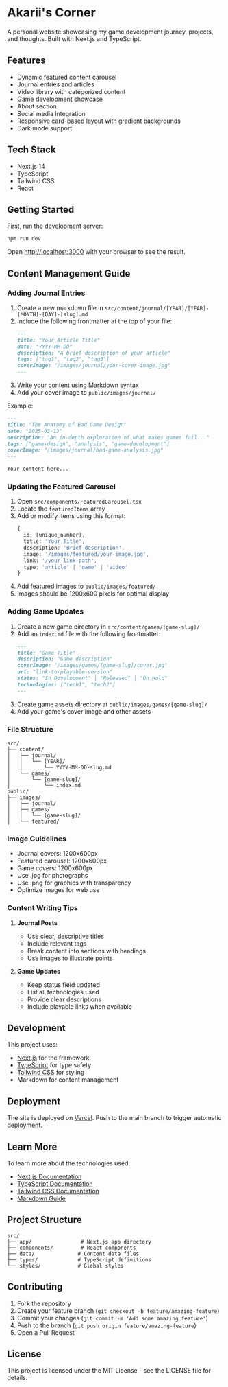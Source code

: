 # Akarii's Corner

A personal website showcasing my game development journey, projects, and thoughts. Built with Next.js and TypeScript.

## Features

- Dynamic featured content carousel
- Journal entries and articles
- Video library with categorized content
- Game development showcase
- About section
- Social media integration
- Responsive card-based layout with gradient backgrounds
- Dark mode support

## Tech Stack

- Next.js 14
- TypeScript
- Tailwind CSS
- React

## Getting Started

First, run the development server:

```bash
npm run dev
```

Open [http://localhost:3000](http://localhost:3000) with your browser to see the result.

## Content Management Guide

### Adding Journal Entries

1. Create a new markdown file in `src/content/journal/[YEAR]/[YEAR]-[MONTH]-[DAY]-[slug].md`
2. Include the following frontmatter at the top of your file:
   ```markdown
   ---
   title: "Your Article Title"
   date: "YYYY-MM-DD"
   description: "A brief description of your article"
   tags: ["tag1", "tag2", "tag3"]
   coverImage: "/images/journal/your-cover-image.jpg"
   ---
   ```
3. Write your content using Markdown syntax
4. Add your cover image to `public/images/journal/`

Example:
```markdown
---
title: "The Anatomy of Bad Game Design"
date: "2025-03-13"
description: "An in-depth exploration of what makes games fail..."
tags: ["game-design", "analysis", "game-development"]
coverImage: "/images/journal/bad-game-analysis.jpg"
---

Your content here...
```

### Updating the Featured Carousel

1. Open `src/components/FeaturedCarousel.tsx`
2. Locate the `featuredItems` array
3. Add or modify items using this format:
   ```typescript
   {
     id: [unique_number],
     title: 'Your Title',
     description: 'Brief description',
     image: '/images/featured/your-image.jpg',
     link: '/your-link-path',
     type: 'article' | 'game' | 'video'
   }
   ```
4. Add featured images to `public/images/featured/`
5. Images should be 1200x600 pixels for optimal display

### Adding Game Updates

1. Create a new game directory in `src/content/games/[game-slug]/`
2. Add an `index.md` file with the following frontmatter:
   ```markdown
   ---
   title: "Game Title"
   description: "Game description"
   coverImage: "/images/games/[game-slug]/cover.jpg"
   url: "link-to-playable-version"
   status: "In Development" | "Released" | "On Hold"
   technologies: ["tech1", "tech2"]
   ---
   ```
3. Create game assets directory at `public/images/games/[game-slug]/`
4. Add your game's cover image and other assets

### File Structure

```
src/
├── content/
│   ├── journal/
│   │   └── [YEAR]/
│   │       └── YYYY-MM-DD-slug.md
│   └── games/
│       └── [game-slug]/
│           └── index.md
public/
├── images/
│   ├── journal/
│   ├── games/
│   │   └── [game-slug]/
│   └── featured/
```

### Image Guidelines

- Journal covers: 1200x600px
- Featured carousel: 1200x600px
- Game covers: 1200x600px
- Use .jpg for photographs
- Use .png for graphics with transparency
- Optimize images for web use

### Content Writing Tips

1. **Journal Posts**
   - Use clear, descriptive titles
   - Include relevant tags
   - Break content into sections with headings
   - Use images to illustrate points

2. **Game Updates**
   - Keep status field updated
   - List all technologies used
   - Provide clear descriptions
   - Include playable links when available

## Development

This project uses:
- [Next.js](https://nextjs.org) for the framework
- [TypeScript](https://www.typescriptlang.org/) for type safety
- [Tailwind CSS](https://tailwindcss.com) for styling
- Markdown for content management

## Deployment

The site is deployed on [Vercel](https://vercel.com). Push to the main branch to trigger automatic deployment.

## Learn More

To learn more about the technologies used:
- [Next.js Documentation](https://nextjs.org/docs)
- [TypeScript Documentation](https://www.typescriptlang.org/docs)
- [Tailwind CSS Documentation](https://tailwindcss.com/docs)
- [Markdown Guide](https://www.markdownguide.org)

## Project Structure

```
src/
├── app/                # Next.js app directory
├── components/         # React components
├── data/              # Content data files
├── types/             # TypeScript definitions
└── styles/            # Global styles
```

## Contributing

1. Fork the repository
2. Create your feature branch (`git checkout -b feature/amazing-feature`)
3. Commit your changes (`git commit -m 'Add some amazing feature'`)
4. Push to the branch (`git push origin feature/amazing-feature`)
5. Open a Pull Request

## License

This project is licensed under the MIT License - see the LICENSE file for details. 